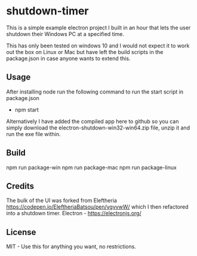 # shutdown-timer

This is a simple example electron project I built in an hour that lets the user shutdown their Windows PC at a specified time.

This has only been tested on windows 10 and I would not expect it to work out the box on Linux or Mac but have left the build scripts in the package.json in case anyone wants to extend this.


## Usage
After installing node run the following command to run the start script in package.json

* npm start

Alternatively I have added the compiled app here to github so you can simply download the electron-shutdown-win32-win64.zip file, unzip it and run the exe file within. 


## Build

npm run package-win
npm run package-mac
npm run package-linux


## Credits

The bulk of the UI was forked from Eleftheria https://codepen.io/EleftheriaBatsou/pen/ygvvwW/ which I then refactored into a shutdown timer.
Electron - https://electronjs.org/


## License

MIT - Use this for anything you want, no restrictions.